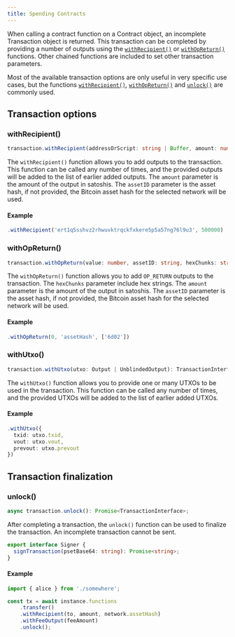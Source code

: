 ```yaml
---
title: Spending Contracts
---
```


When calling a contract function on a Contract object, an incomplete Transaction object is returned. This transaction can be completed by providing a number of outputs using the [`withRecipient()`][withRecipient()] or [`withOpReturn()`][withOpReturn()] functions. Other chained functions are included to set other transaction parameters.

Most of the available transaction options are only useful in very specific use cases, but the functions [`withRecipient()`][withRecipient()], [`withOpReturn()`][withOpReturn()] and [`unlock()`][unlock()] are commonly used.

## Transaction options

### withRecipient()
```ts
transaction.withRecipient(addressOrScript: string | Buffer, amount: number, assetID: string): TransactionInterface;
```

The `withRecipient()` function allows you to add outputs to the transaction. This function can be called any number of times, and the provided outputs will be added to the list of earlier added outputs. The `amount` parameter is the amount of the output in satoshis. The `assetID` parameter is the asset hash, if not provided, the Bitcoin asset hash for the selected network will be used.

#### Example
```ts
.withRecipient('ert1q5sshvz2rhwuvktrqckfxkere5p5a57ng76l9u3', 500000)
```

### withOpReturn()
```ts
transaction.withOpReturn(value: number, assetID: string, hexChunks: string[],  blindingPublicKeyHex?: string): TransactionInterface;
```

The `withOpReturn()` function allows you to add `OP_RETURN` outputs to the transaction. The `hexChunks` parameter include hex strings. The `amount` parameter is the amount of the output in satoshis. The `assetID` parameter is the asset hash, if not provided, the Bitcoin asset hash for the selected network will be used.

#### Example
```ts
.withOpReturn(0, 'assetHash', ['6d02'])
```

### withUtxo()
```ts
transaction.withUtxo(utxo: Output | UnblindedOutput): TransactionInterface;
```

The `withUtxo()` function allows you to provide one or many UTXOs to be used in the transaction. This function can be called any number of times, and the provided UTXOs will be added to the list of earlier added UTXOs.

#### Example
```ts
.withUtxo({
  txid: utxo.txid, 
  vout: utxo.vout,
  prevout: utxo.prevout
})
```

## Transaction finalization

### unlock()
```ts
async transaction.unlock(): Promise<TransactionInterface>;
```

After completing a transaction, the `unlock()` function can be used to finalize the transaction. An incomplete transaction cannot be sent.

```ts
export interface Signer {
  signTransaction(psetBase64: string): Promise<string>;
}
```


#### Example
```ts
import { alice } from './somewhere';

const tx = await instance.functions
    .transfer()
    .withRecipient(to, amount, network.assetHash)
    .withFeeOutput(feeAmount)
    .unlock();
```

[withRecipient()]: /docs/sdk/transactions#withrecipient
[withOpReturn()]: /docs/sdk/transactions#withopreturn
[unlock()]: /docs/sdk/transactions#unlock
